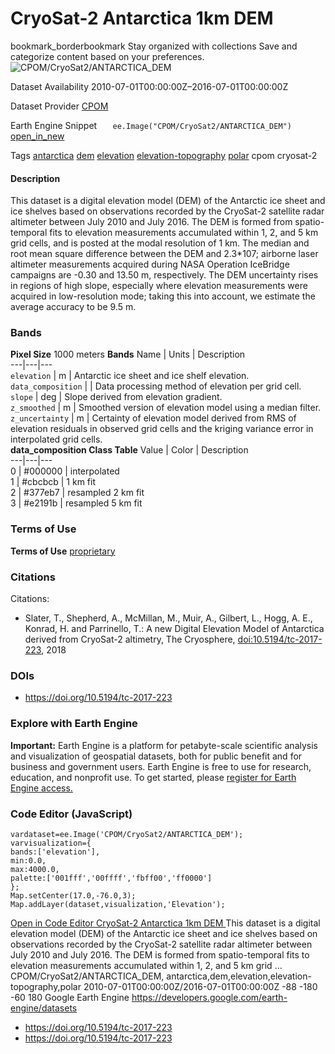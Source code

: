  
#  CryoSat-2 Antarctica 1km DEM 
bookmark_borderbookmark Stay organized with collections  Save and categorize content based on your preferences.
![CPOM/CryoSat2/ANTARCTICA_DEM](https://developers.google.com/earth-engine/datasets/images/CPOM/CPOM_CryoSat2_ANTARCTICA_DEM_sample.png) 

Dataset Availability
    2010-07-01T00:00:00Z–2016-07-01T00:00:00Z 

Dataset Provider
     [ CPOM ](http://www.cpom.ucl.ac.uk/csopr/icesheets2/dems.php?ais_subject=dem&user_type=normal) 

Earth Engine Snippet
     `    ee.Image("CPOM/CryoSat2/ANTARCTICA_DEM")   ` [ open_in_new ](https://code.earthengine.google.com/?scriptPath=Examples:Datasets/CPOM/CPOM_CryoSat2_ANTARCTICA_DEM) 

Tags
     [antarctica](https://developers.google.com/earth-engine/datasets/tags/antarctica) [dem](https://developers.google.com/earth-engine/datasets/tags/dem) [elevation](https://developers.google.com/earth-engine/datasets/tags/elevation) [elevation-topography](https://developers.google.com/earth-engine/datasets/tags/elevation-topography) [polar](https://developers.google.com/earth-engine/datasets/tags/polar)
cpom
cryosat-2
#### Description
This dataset is a digital elevation model (DEM) of the Antarctic ice sheet and ice shelves based on observations recorded by the CryoSat-2 satellite radar altimeter between July 2010 and July 2016.
The DEM is formed from spatio-temporal fits to elevation measurements accumulated within 1, 2, and 5 km grid cells, and is posted at the modal resolution of 1 km. The median and root mean square difference between the DEM and 2.3*107; airborne laser altimeter measurements acquired during NASA Operation IceBridge campaigns are -0.30 and 13.50 m, respectively.
The DEM uncertainty rises in regions of high slope, especially where elevation measurements were acquired in low-resolution mode; taking this into account, we estimate the average accuracy to be 9.5 m.
### Bands
**Pixel Size** 1000 meters 
**Bands**
Name | Units | Description  
---|---|---  
`elevation` | m | Antarctic ice sheet and ice shelf elevation.  
`data_composition` |  | Data processing method of elevation per grid cell.  
`slope` | deg | Slope derived from elevation gradient.  
`z_smoothed` | m | Smoothed version of elevation model using a median filter.  
`z_uncertainty` | m | Certainty of elevation model derived from RMS of elevation residuals in observed grid cells and the kriging variance error in interpolated grid cells.  
**data_composition Class Table**
Value | Color | Description  
---|---|---  
0 | #000000 | interpolated  
1 | #cbcbcb | 1 km fit  
2 | #377eb7 | resampled 2 km fit  
3 | #e2191b | resampled 5 km fit  
### Terms of Use
**Terms of Use**
[proprietary](https://developers.google.com/earth-engine/datasets/catalog/Use%20a%20custom%20URL%20for%20the%20non-standard%20license)
### Citations
Citations:
  * Slater, T., Shepherd, A., McMillan, M., Muir, A., Gilbert, L., Hogg, A. E., Konrad, H. and Parrinello, T.: A new Digital Elevation Model of Antarctica derived from CryoSat-2 altimetry, The Cryosphere, [doi:10.5194/tc-2017-223](https://doi.org/10.5194/tc-2017-223), 2018


### DOIs
  * [ https://doi.org/10.5194/tc-2017-223 ](https://doi.org/10.5194/tc-2017-223)


### Explore with Earth Engine
**Important:** Earth Engine is a platform for petabyte-scale scientific analysis and visualization of geospatial datasets, both for public benefit and for business and government users. Earth Engine is free to use for research, education, and nonprofit use. To get started, please [register for Earth Engine access.](https://console.cloud.google.com/earth-engine)
### Code Editor (JavaScript)
```
vardataset=ee.Image('CPOM/CryoSat2/ANTARCTICA_DEM');
varvisualization={
bands:['elevation'],
min:0.0,
max:4000.0,
palette:['001fff','00ffff','fbff00','ff0000']
};
Map.setCenter(17.0,-76.0,3);
Map.addLayer(dataset,visualization,'Elevation');
```
[ Open in Code Editor ](https://code.earthengine.google.com/?scriptPath=Examples:Datasets/CPOM/CPOM_CryoSat2_ANTARCTICA_DEM)
[ CryoSat-2 Antarctica 1km DEM ](https://developers.google.com/earth-engine/datasets/catalog/CPOM_CryoSat2_ANTARCTICA_DEM)
This dataset is a digital elevation model (DEM) of the Antarctic ice sheet and ice shelves based on observations recorded by the CryoSat-2 satellite radar altimeter between July 2010 and July 2016. The DEM is formed from spatio-temporal fits to elevation measurements accumulated within 1, 2, and 5 km grid …
CPOM/CryoSat2/ANTARCTICA_DEM, antarctica,dem,elevation,elevation-topography,polar 
2010-07-01T00:00:00Z/2016-07-01T00:00:00Z
-88 -180 -60 180 
Google Earth Engine
https://developers.google.com/earth-engine/datasets
  * [ https://doi.org/10.5194/tc-2017-223 ](https://doi.org/http://www.cpom.ucl.ac.uk/csopr/icesheets2/dems.php?ais_subject=dem&user_type=normal)
  * [ https://doi.org/10.5194/tc-2017-223 ](https://doi.org/https://developers.google.com/earth-engine/datasets/catalog/CPOM_CryoSat2_ANTARCTICA_DEM)


